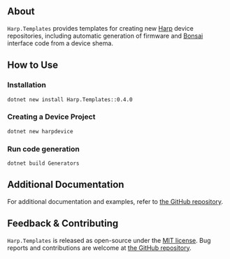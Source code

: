 ## About

`Harp.Templates` provides templates for creating new [Harp](https://harp-tech.org/) device repositories, including automatic generation of firmware and [Bonsai](https://bonsai-rx.org/) interface code from a device shema.

## How to Use

### Installation

```
dotnet new install Harp.Templates::0.4.0
```

### Creating a Device Project

```
dotnet new harpdevice
```

### Run code generation

```
dotnet build Generators
```

## Additional Documentation

For additional documentation and examples, refer to [the GitHub repository](https://github.com/harp-tech/reflex-generator).

## Feedback & Contributing

`Harp.Templates` is released as open-source under the [MIT license](https://licenses.nuget.org/MIT). Bug reports and contributions are welcome at [the GitHub repository](https://github.com/harp-tech/reflex-generator).